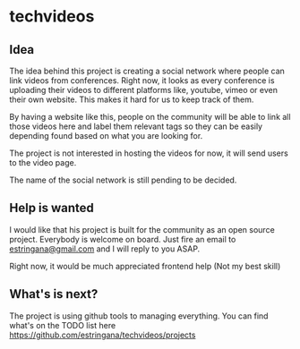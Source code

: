 # techvideos

## Idea
The idea behind this project is creating a social network where people can link videos from conferences.
Right now, it looks as every conference is uploading their videos to different platforms like, youtube, vimeo or even
their own website. This makes it hard for us to keep track of them.

By having a website like this, people on the community will be able to link all those videos here and label them
relevant tags so they can be easily depending found based on what you are looking for.

The project is not interested in hosting the videos for now, it will send users to the video page.

The name of the social network is still pending to be decided.

## Help is wanted
I would like that his project is built for the community as an open source project. Everybody is welcome on board. Just
fire an email to estringana@gmail.com and I will reply to you ASAP.

Right now, it would be much appreciated frontend help (Not my best skill)

## What's is next?
The project is using github tools to managing everything. You can find what's on the TODO list here 
https://github.com/estringana/techvideos/projects